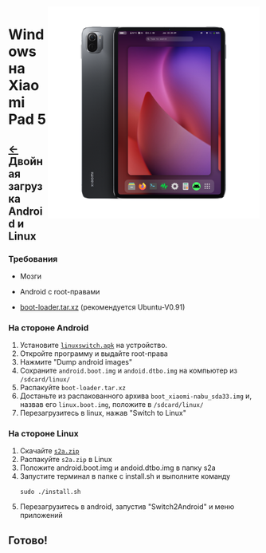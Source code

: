 ﻿<img align="right" src="../../assets/nabu.png" width="425" alt="Linux Running On A Xiaomi Pad 5">


# Windows на Xiaomi Pad 5

## [←](install-ru.md) Двойная загрузка Android и Linux

### Требования

- Мозги

- Android с root-правами

- [boot-loader.tar.xz](https://mega.nz/folder/CVMGEAiB#7oazR3wpkKdAH2eZChtRTg) (рекомендуется Ubuntu-V0.91)

### На стороне Android

1) Установите [`linuxswitch.apk`](https://github.com/timoxa0/Switch2Linux-Nabu/releases/download/v1.0.2/linuxswitch.apk) на устройство.
2) Откройте программу и выдайте root-права
3) Нажмите "Dump android images"
4) Сохраните `android.boot.img` и `andoid.dtbo.img` на компьютер из `/sdcard/linux/`
5) Распакуйте `boot-loader.tar.xz`
6) Достаньте из распакованного aрхива `boot_xiaomi-nabu_sda33.img` и, назвав его `linux.boot.img`, положите в `/sdcard/linux/`
7) Перезагрузитесь в linux, нажав "Switch to Linux"


### На стороне Linux

1) Скачайте [`s2a.zip`](https://github.com/timoxa0/Switch2Linux-Nabu/releases/download/v1.0.1/s2a.zip)
2) Распакуйте `s2a.zip` в Linux
3) Положите android.boot.img и andoid.dtbo.img в папку s2a
4) Запустите терминал в папке с install.sh и выполните команду 
    ```console
    sudo ./install.sh
    ```
5) Перезагрузитесь в android, запустив "Switch2Android" и меню приложений

## Готово!
